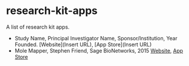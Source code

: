 # research-kit-apps
A list of research kit apps.

* Study Name, Principal Investigator Name, Sponsor/Institution, Year Founded. [Website](Insert URL), [App Store](Insert URL)
* Mole Mapper, Stephen Friend, Sage BioNetworks, 2015 [Website](https://www.ohsu.edu/xd/health/services/dermatology/war-on-melanoma/mole-mapper.cfm), [App Store](https://itunes.apple.com/us/app/id1048337814)
